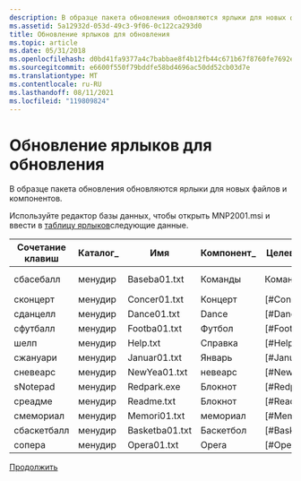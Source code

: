```yaml
---
description: В образце пакета обновления обновляются ярлыки для новых файлов и компонентов.
ms.assetid: 5a12932d-053d-49c3-9f06-0c122ca293d0
title: Обновление ярлыков для обновления
ms.topic: article
ms.date: 05/31/2018
ms.openlocfilehash: d0bd41fa9377a4c7babbae8f4b12fb44c671b67f8760fe7692e7d5d785cb137a
ms.sourcegitcommit: e6600f550f79bddfe58bd4696ac50dd52cb03d7e
ms.translationtype: MT
ms.contentlocale: ru-RU
ms.lasthandoff: 08/11/2021
ms.locfileid: "119809824"
---
```

# <a name="updating-shortcuts-for-an-upgrade"></a>Обновление ярлыков для обновления

В образце пакета обновления обновляются ярлыки для новых файлов и компонентов.

Используйте редактор базы данных, чтобы открыть MNP2001.msi и ввести в [таблицу ярлыков](shortcut-table.md)следующие данные.



| Сочетание клавиш    | Каталог\_ | Имя           | Компонент\_ | Целевой объект               | Аргументы | Описание | Сочетание клавиш | Значок\_         | икониндекс | шовкмд | вкдир |
|-------------|-------------|----------------|-------------|----------------------|-----------|-------------|--------|----------------|-----------|---------|-------|
| сбасебалл   | менудир     | Baseba01.txt   | Команды    | Команды             |           |             |        | \_icon.exe Orca |           |         |       |
| сконцерт    | менудир     | Concer01.txt   | Концерт     | \[\#Concer01.txt\]   |           |             |        |                |           |         |       |
| сданцелл    | менудир     | Dance01.txt    | Dance       | \[\#Dance01.txt\]    |           |             |        |                |           |         |       |
| сфутбалл   | менудир     | Footba01.txt   | Футбол    | \[\#Footba01.txt\]   |           |             |        |                |           |         |       |
| шелп       | менудир     | Help.txt       | Справка        | \[\#Help.txt\]       |           |             |        |                |           |         |       |
| сжануари    | менудир     | Januar01.txt   | Январь     | \[\#Januar01.txt\]   |           |             |        |                |           |         |       |
| сневеарс   | менудир     | NewYea01.txt   | невеарс    | \[\#NewYea01.txt\]   |           |             |        |                |           |         |       |
| sNotepad    | менудир     | Redpark.exe    | Блокнот     | \[\#Redpark.exe\]    |           |             |        |                |           |         |       |
| среадме     | менудир     | Readme.txt     | Блокнот     | \[\#Readme.txt\]     |           |             |        |                |           |         |       |
| смемориал   | менудир     | Memori01.txt   | мемориал    | \[\#Memori01.txt\]   |           |             |        |                |           |         |       |
| сбаскетбалл | менудир     | Basketba01.txt | Баскетбол  | \[\#Basketba01.txt\] |           |             |        |                |           |         |       |
| сопера      | менудир     | Opera01.txt    | Opera       | \[\#Opera01.txt\]    |           |             |        |                |           |         |       |



 

[Продолжить](updating-upgrade-table-for-an-upgrade.md)

 

 



